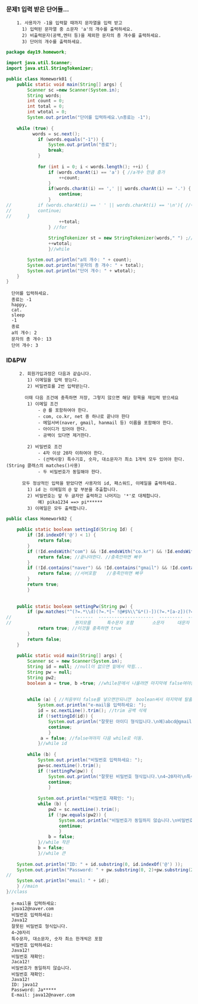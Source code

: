 ### 문제1 입력 받은 단어들...

  
        1. 사용자가 -1을 입력할 때까지 문자열을 입력 받고
          1) 입력된 문자열 중 소문자 'a'의 개수를 출력하세요.
          2) 비출력문자(공백,엔터 등)을 제외한 문자의 총 개수를 출력하세요.
          3) 단어의 개수를 출력하세요.
```java
package day19.homework;

import java.util.Scanner;
import java.util.StringTokenizer;

public class Homework01 {
	public static void main(String[] args) {
		Scanner sc =new Scanner(System.in);
		String words;
		int count = 0;
		int total = 0;
		int wtotal = 0;
		System.out.println("단어를 입력하세요.\n종료는 -1");
		
	while (true) {
		  words = sc.next();
			if (words.equals("-1")) {
				System.out.println("종료");
				break;
			}
      
			for (int i = 0; i < words.length(); ++i) {
				if (words.charAt(i) == 'a') { //a개수 만큼 증가
					++count;
				} 
     			if(words.charAt(i) == ',' || words.charAt(i) == '.') { //특수문자 다 넣어야하나...
					continue;
				}
//			if (words.charAt(i) == ' ' || words.charAt(i) == '\n'){ //이거없어도 문자의 개수는 잘 입력된다. 왜지?
//			continue;
//      }
					++total;
				} //for
			
				StringTokenizer st = new StringTokenizer(words," ") ;//이걸로 해결했지만 뭔지 모르겠다ㅋㅋ
				++wtotal;
				}//while

		System.out.println("a의 개수: " + count);
		System.out.println("문자의 총 개수: " + total);
		System.out.println("단어 개수: " + wtotal);
	}
}
```
      단어를 입력하세요.
      종료는 -1
      happy,
      cat.
      sleep
      -1
      종료
      a의 개수: 2
      문자의 총 개수: 13
      단어 개수: 3
      
### ID&PW

         2. 회원가입과정은 다음과 같습니다.
	        1) 이메일을 입력 받는다.
	        2) 비밀번호를 2번 입력받는다.
	
           이때 다음 조건에 충족하면 저장, 그렇지 않으면 해당 항목을 재입력 받으세요
        	1) 이메일 조건
	        	- @ 를 포함하여야 한다.
		        - com, co.kr, net 중 하나로 끝나야 한다
	        	- 메일서버(naver, gmail, hanmail 등) 이름을 포함해야 한다.
	        	- 아이디가 있어야 한다.
	        	- 공백이 있다면 제거한다.
		
	        2) 비밀번호 조건
		        - 4자 이상 20자 이하여야 한다.
		        - (선택사항) 특수기호, 숫자, 대소문자가 최소 1개씩 모두 있어야 한다. (String 클래스의 matches()사용)
	        	- 두 비밀번호가 동일해야 한다.

          모두 정상적인 입력을 받았다면 사용자의 id, 패스워드, 이메일을 출력하세요.
	        1) id 는 이메일의 @ 앞 부분을 추출합니다.
        	2) 비밀번호는 앞 두 글자만 출력하고 나머지는 '*'로 대체합니다.
	        	예) pika1234 ==> pi******
        	3) 이메일은 모두 출력합니다.

```java
public class Homework02 {
	
	public static boolean settingId(String Id) {
		if (Id.indexOf('@') < 1) {
			return false;
		}
		if (!Id.endsWith("com") && !Id.endsWith("co.kr") && !Id.endsWith("net")) { 
			return false; //끝나야한다. //충족안하면 빠꾸
		}
		if (!Id.contains("naver") && !Id.contains("gmail") && !Id.contains("hanmail") && !Id.contains("hotmail")) {
			return false; //서버포함 	//충족안하면 빠꾸
		}
		return true; 
		}
	
	
	public static boolean settingPw(String pw) {
		if (pw.matches("^(?=.*\\d)(?=.*[~`!@#$%\\^&*()-])(?=.*[a-z])(?=.*[A-Z]).{4,20}$")) {
//			              -------  ---------------------  ---------  ----------  -----
//			              뭔지모름      특수문자 포함	      소문자     대문자  최소4자 최대20자     $는 뭘까?
			return true; //이것들 충족하면 true
		}
		return false; 
	}
	
	public static void main(String[] args) {
		Scanner sc = new Scanner(System.in);
		String id = null; //null이 없으면 밑에서 막힘...
		String pw = null;
		String pw2;
		boolean a = true, b =true; //while문에서 나올려면 마지막에 false여야함...
		
		
		while (a) { //처음부터 false를 넣으면안되니깐  boolean써서 마지막에 탈출 할 수 있게 false 입력해주기
			System.out.println("e-mail을 입력하세요: ");
			id = sc.nextLine().trim(); //trim 공백 삭제
			if (!settingId(id)) {
				System.out.println("잘못된 아이디 형식입니다.\n예)abcd@gmail.com");
				continue;
				} 	
			 a = false; //false여야지 다음 while로 이동.
			}//while id
		
		while (b) {
			System.out.println("비밀번호 입력하세요: ");
			pw=sc.nextLine().trim();
			if (!settingPw(pw)) {
				System.out.println("잘못된 비밀번호 형식입니다.\n4~20자리\n특수문자, 대소문자, 숫자 최소 한개씩은 포함");
				continue;
				}
			
			System.out.println("비밀번호 재확인: ");
			while (b) {
				pw2 = sc.nextLine().trim();
				if (!pw.equals(pw2)) {
					System.out.println("비밀번호가 동일하지 않습니다.\n비밀번호 재확인: ");
					continue;
					} 
				b = false;
			}//while 작은 
			b = false;
			}//while 큰
	
	System.out.println("ID: " + id.substring(0, id.indexOf('@') ));
	System.out.println("Password: " + pw.substring(0, 2)+pw.substring(2).replaceAll("[a-z]|[A-Z]|[$@#!%*?&]|[0-9]", "*"));
//		                                                                        ------------reg-------------- , 요걸로
	System.out.println("email: " + id);
	} //main
}//class
```
      e-mail을 입력하세요: 
      java12@naver.com
      비밀번호 입력하세요: 
      Java12
      잘못된 비밀번호 형식입니다.
      4~20자리
      특수문자, 대소문자, 숫자 최소 한개씩은 포함
      비밀번호 입력하세요: 
      Java12!
      비밀번호 재확인: 
      Jaca12!
      비밀번호가 동일하지 않습니다.
      비밀번호 재확인: 
      Java12!
      ID: java12
      Password: Ja*****
      E-mail: java12@naver.com
